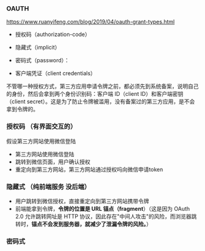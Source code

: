 ### OAUTH



https://www.ruanyifeng.com/blog/2019/04/oauth-grant-types.html



- 授权码（authorization-code）

- 隐藏式（implicit）

- 密码式（password）：

- 客户端凭证（client credentials）

  



不管哪一种授权方式，第三方应用申请令牌之前，都必须先到系统备案，说明自己的身份，然后会拿到两个身份识别码：客户端 ID（client ID）和客户端密钥（client secret）。这是为了防止令牌被滥用，没有备案过的第三方应用，是不会拿到令牌的。





### 授权码 （有界面交互的）

假设第三方网站使用微信登陆

- 第三方网站使用微信登陆
- 跳转到微信页面，用户确认授权
- 重定向到第三方网站，第三方网站通过授权吗向微信申请token





### 隐藏式 （纯前端服务 没后端）

- 用户跳转到微信授权，直接重定向到第三方网站携带令牌
- 前端能拿到令牌，**令牌的位置是 URL 锚点（fragment**）（这是因为 OAuth 2.0 允许跳转网址是 HTTP 协议，因此存在"中间人攻击"的风险，而浏览器跳转时，**锚点不会发到服务器，就减少了泄漏令牌的风险。**）



### 密码式